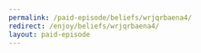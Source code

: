 ```yaml
---
permalink: /paid-episode/beliefs/wrjqrbaena4/
redirect: /enjoy/beliefs/wrjqrbaena4/
layout: paid-episode
---
```

